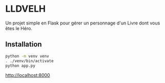 # LLDVELH
Un projet simple en Flask pour gérer un personnage d'un Livre dont vous êtes le Héro.

## Installation

```bash
python -m venv venv
. ./venv/bin/activate
python app.py
```
<http://localhost:8000>
